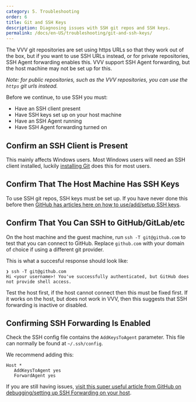 ```yaml
---
category: 5. Troubleshooting
order: 6
title: Git and SSH Keys
description: Diagnosing issues with SSH git repos and SSH keys.
permalink: /docs/en-US/troubleshooting/git-and-ssh-keys/
---
```


The VVV git repositories are set using https URLs so that they work out of the box, but if you want to use SSH URLs instead, or for private repositories, SSH Agent forwarding enables this. VVV support SSH Agent forwarding, but the host machine may not be set up for this.

_Note: for public repositories, such as the VVV repositories, you can use the `https` git urls instead._

Before we continue, to use SSH you must:

 - Have an SSH client present
 - Have SSH keys set up on your host machine
 - Have an SSH Agent running
 - Have SSH Agent forwarding turned on

## Confirm an SSH Client is Present

This mainly affects Windows users. Most Windows users will need an SSH client installed, luckily [installing Git](https://git-scm.com/) does this for most users.

## Confirm That The Host Machine Has SSH Keys

To use SSH git repos, SSH keys must be set up. If you have never done this before then [GitHub has articles here on how to use/add/setup SSH keys](https://help.github.com/en/github/authenticating-to-github/connecting-to-github-with-ssh).

## Confirm That You Can SSH to GitHub/GitLab/etc

On the host machine and the guest machine, run `ssh -T git@github.com` to test that you can connect to GitHub. Replace `github.com` with your domain of choice if using a different git provider.

This is what a succesful response should look like:

```
❯ ssh -T git@github.com
Hi <your username>! You've successfully authenticated, but GitHub does not provide shell access.
```

Test the host first, if the host cannot connect then this must be fixed first. If it works on the host, but does not work in VVV, then this suggests that SSH forwarding is inactive or disabled.

## Confirming SSH Forwarding Is Enabled

Check the SSH config file contains the `AddKeysToAgent` parameter. This file can normally be found at `~/.ssh/config`.

We recommend adding this:

```
Host *
   AddKeysToAgent yes
   ForwardAgent yes
```

If you are still having issues, [visit this super useful article from GitHub on debugging/setting up SSH Forwarding on your host](https://developer.github.com/v3/guides/using-ssh-agent-forwarding/).
